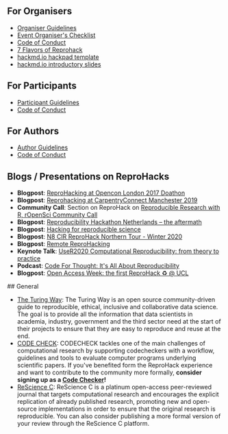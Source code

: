 ## For Organisers

- [Organiser Guidelines](organiser_guidelines)
- [Event Organiser's Checklist](https://docs.google.com/spreadsheets/d/15LNtRxCPn4YyH4R3Uuep7oEMT29_nAWdU9t-k0w3eGc/edit#gid=0)
- [Code of Conduct](code-of-conduct)
- [7 Flavors of Reprohack](ways-to-reprohack)
- [hackmd.io hackpad template](hackpad_template)
- [hackmd.io introductory slides](intro_slides_template)

## For Participants

- [Participant Guidelines](participant_guidelines)
- [Code of Conduct](code-of-conduct)


## For Authors

- [Author Guidelines](author_guidelines)
- [Code of Conduct](code-of-conduct)


## Blogs / Presentations on ReproHacks

- **Blogpost**: [ReproHacking at Opencon London 2017
 Doathon](https://rse.shef.ac.uk/blog/opencon-london/)
- **Blogpost**: [Reprohacking at CarpentryConnect
    Manchester 2019](https://software.ac.uk/blog/2019-08-07-reprohacking-carpentryconnect-manchester-2019)
- **Community Call**: Section on ReproHack on [Reproducible Research
    with R, rOpenSci Community Call](https://vimeo.com/351259131)
- **Blogpost**: [Reproducibility Hackathon Netherlands – the
    aftermath](https://www.software.ac.uk/blog/2020-01-15-reproducibility-hackathon-netherlands-aftermath)
- **Blogpost**: [Hacking for reproducible science](https://openworking.wordpress.com/2019/12/05/hacking-for-reproducible-science/)
- **Blogpost**: [N8 CIR ReproHack Northern Tour -
    Winter 2020](https://n8cir.org.uk/news/reprohacks/) 
- **Blogpost**: [Remote ReproHacking](https://openworking.wordpress.com/2020/08/05/remote-reprohacking/)
- **Keynote Talk**: [UseR2020 Computational Reproducibility: from theory to practice](https://www.youtube.com/watch?v=KHMW8fV2NXo)
- **Podcast**: [Code For Thought: It's All About Reproducibility](https://podcasts.apple.com/au/podcast/its-all-about-reproducibility/id1548426989?i=1000511061690)
- **Blogpost**: [Open Access Week: the first ReproHack ♻ @ UCL](https://blogs.ucl.ac.uk/open-access/2020/11/17/open-access-week-the-first-reprohack-%e2%99%bb-ucl/)

## General

- [The Turing Way](https://the-turing-way.netlify.app/welcome): The Turing Way is an open source community-driven guide to reproducible, ethical, inclusive and collaborative data science. The goal is to provide all the information that data scientists in academia, industry, government and the third sector need at the start of their projects to ensure that they are easy to reproduce and reuse at the end.
- [CODE CHECK](https://codecheck.org.uk/): CODECHECK tackles one of the main challenges of computational research by supporting codecheckers with a workflow, guidelines and tools to evaluate computer programs underlying scientific papers. If you've benefited form the ReproHack experience and want to contribute to the community more formally, **consider signing up as a [Code Checker](https://github.com/codecheckers/codecheckers/issues/new?assignees=nuest&labels=registration&template=codechecker-registration.md&title=Register+as+codechecker)!**
- [ReScience C](http://rescience.github.io/): ReScience C is a platinum open-access peer-reviewed journal that targets computational research and encourages the explicit replication of already published research, promoting new and open-source implementations in order to ensure that the original research is reproducible. You can also consider publishing a more formal version of your review through the ReScience C platform. 
